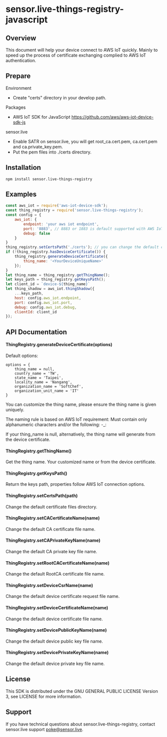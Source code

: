 # sensor.live-things-registry-javascript

## Overview

This document will help your device connect to AWS IoT quickly. Mainly to speed up the process of certificate exchanging complied to AWS IoT authentication.

## Prepare

Environment

- Create "certs" directory in your develop path.

Packages

- AWS IoT SDK for JavaScript https://github.com/aws/aws-iot-device-sdk-js

sensor.live

- Enable SATR on sensor.live, you will get root_ca.cert.pem, ca.cert.pem and ca.private_key.pem.
- Put the pem files into ./certs directory.

## Installation

```
npm install sensor.live-things-registry
```

## Examples

```js
const aws_iot = require('aws-iot-device-sdk');
const thing_registry = require('sensor.live-things-registry');
const config = {
    aws_iot: {
        endpoint: 'your aws iot endpoint',
        port: '8883', // 8883 or 1883 is default supported with AWS IoT,
        debug: false
    }
}
thing_registry.setCertsPath('./certs'); // you can change the default certificates folder
if (!thing_registry.hasDeviceCertificate()) {
    thing_registry.generateDeviceCertificate({
        thing_name: '<YourDeviceUniqueName>'
    });
}
let thing_name = thing_registry.getThingName();
let keys_path = thing_registry.getKeysPath();
let client_id = `device-${thing_name}`
let thing_shadow = aws_iot.thingShadow({
    ...keys_path,
    host: config.aws_iot.endpoint,
    port: config.aws_iot.port,
    debug: config.aws_iot.debug,
    clientId: client_id
});
```

## API Documentation

#### ThingRegistry.generateDeviceCertificate(options)

Default options:
```
options = {
    thing_name = null,
    country_name = 'TW',
    state_name = 'Taipei',
    locality_name = 'Nangang',
    organization_name = 'SoftChef',
    organization_unit_name = 'IT'
}
```
You can customize the thing name, please ensure the thing name is given uniquely.

The naming rule is based on AWS IoT requirement: Must contain only alphanumeric characters and/or the following: -_:

If your thing_name is null, alternatively, the thing name will generate from the device certificate.

#### ThingRegistry.getThingName()

Get the thing name. Your customized name or from the device certificate.

#### ThingRegistry.getKeysPath()

Return the keys path, properties follow AWS IoT connection options.

#### ThingRegistry.setCertsPath(path)

Change the default certificate files directory.

#### ThingRegistry.setCACertificateName(name)

Change the default CA certificate file name.

#### ThingRegistry.setCAPrivateKeyName(name)

Change the default CA private key file name.

#### ThingRegistry.setRootCACertificateName(name)

Change the default RootCA certificate file name.

#### ThingRegistry.setDeviceCsrName(name)

Change the default device certificate request file name.

#### ThingRegistry.setDeviceCertificateName(name)

Change the default device certificate file name.

#### ThingRegistry.setDevicePublicKeyName(name)

Change the default device public key file name.

#### ThingRegistry.setDevicePrivateKeyName(name)

Change the default device private key file name.

## License

This SDK is distributed under the GNU GENERAL PUBLIC LICENSE Version 3, see LICENSE for more information.

## Support

If you have technical questions about sensor.live-things-registry, contact sensor.live support poke@sensor.live.

